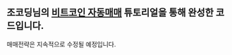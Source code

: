## 조코딩님의 [비트코인 자동매매](https://www.youtube.com/watch?v=5vofEMqMyGk) 튜토리얼을 통해 완성한 코드입니다.

매매전략은 지속적으로 수정될 예정입니다.
